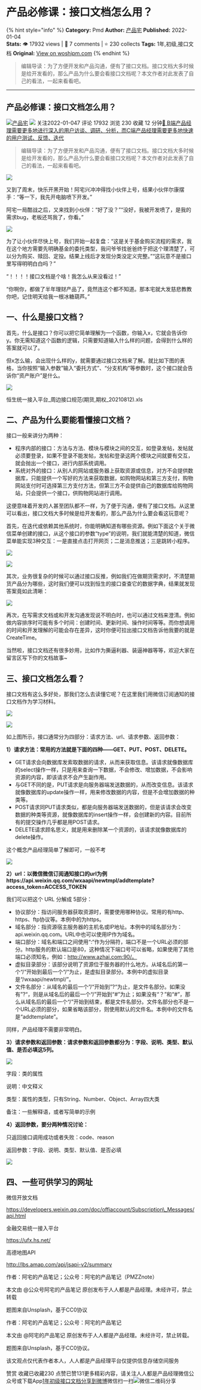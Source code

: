 # 产品必修课：接口文档怎么用？
{% hint style="info" %}
**Category:** Pmd
**Author:** [产品宅](https://www.woshipm.com/u/830739)
**Published:** 2022-01-04  
**Stats:** 👁️ 17932 views | 💬 7 comments | ⭐ 230 collects
**Tags:** 1年,初级,接口文档
**Original:** [View on woshipm.com](https://www.woshipm.com/pmd/5272066.html)
{% endhint %}
> 编辑导读：为了方便开发和产品沟通，便有了接口文档。接口文档大多时候是给开发看的，那么产品为什么要会看接口文档呢？本文作者对此发表了自己的看法，一起来看看吧。

---

## 产品必修课：接口文档怎么用？

[![](https://image.woshipm.com/wp-files/2020/11/gQKSAinApDQ3e0QF6ITC.jpg!/both/72x72)](https://www.woshipm.com/u/830739)[产品宅](https://www.woshipm.com/u/830739) ![](https://static.woshipm.com/tag/1101_1@2x.png) 关注2022-01-047 评论 17932 浏览 230 收藏 12 分钟[🔗 B端产品经理需要更多地进行深入的用户访谈、调研、分析，而C端产品经理需要更多地快速的用户测试、反馈、迭代](https://ke.qidianla.com/courses/bcpm)

> 编辑导读：为了方便开发和产品沟通，便有了接口文档。接口文档大多时候是给开发看的，那么产品为什么要会看接口文档呢？本文作者对此发表了自己的看法，一起来看看吧。

![](https://image.woshipm.com/wp-files/2022/01/V46MiMEMeG07PeYyTuo4.jpg)

又到了周末，快乐开黑开始！阿宅兴冲冲得找小伙伴上号，结果小伙伴尔康摆手：“等一下，我先开电脑喷下开发。”

阿宅一局酣战之后，又来找到小伙伴：“好了没？”“没好，我被开发喷了，是我的需求bug，老板还骂我了，你看。”

![](https://image.woshipm.com/wp-files/2021/12/tjzHZPlVUHEpsXFOeju1.png)

为了让小伙伴尽快上号，我们开始一起复盘：“这是关于基金购买流程的需求，我在这个地方需要先明确基金的委托类型，我问爷爷找爸爸终于把这个理清楚了，可以分为购买、赎回、定投。结果上线后才发现分类没定义完整。”“这玩意不是接口里写得明明白白吗？”

“！！！！接口文档是个啥！我怎么从来没看过！”

“你啊你，都做了半年理财产品了，竟然连这个都不知道。那本宅就大发慈悲教教你吧，记住明天给我一根冰糖葫芦。”

## 一、什么是接口文档？

首先，什么是接口？你可以把它简单理解为一个函数，你输入x，它就会告诉你y。你无需知道这个函数的逻辑，只需要知道输入什么样的问题，会得到什么样的答案就可以了。

但x怎么输，会出现什么样的y，就需要通过接口文档来了解。就比如下图的表格，当你按照“输入参数”输入“委托方式”、“分支机构”等参数时，这个接口就会告诉你“资产账户”是什么。

![](https://image.woshipm.com/wp-files/2021/12/xVNJxHEcJAql4kdWF3uS.png)

恒生统一接入平台\_周边接口规范(期货,期权\_20210812).xls

## 二、产品为什么要能看懂接口文档？

接口一般来讲分为两种：

*   程序内部的接口：方法与方法、模块与模块之间的交互，如登录发帖，发帖就必须要登录，如果不登录不能发帖，发帖和登录这两个模块之间就要有交互，就会抛出一个接口，进行内部系统调用。
*   系统对外的接口：从别人的网站或服务器上获取资源或信息，对方不会提供数据库，只能提供一个写好的方法来获取数据，如购物网站和第三方支付，购物网站支付时可选择第三方支付方法，但第三方不会提供自己的数据库给购物网站，只会提供一个接口，供购物网站进行调用。

这便意味着开发的人甚至团队都不一样，为了便于沟通，便有了接口文档。从这里可以看出，接口文档大多时候是给开发看的，那么产品为什么要会看这玩意呢？

首先，在迭代或依赖其他系统时，你能明确知道有哪些资源。例如下面这个关于微信菜单创建的接口，从这个接口的参数“type”的说明，我们就能清楚的知道，微信菜单能实现3种交互：一是直接点击打开网页；二是消息推送；三是跳转小程序。

![](https://image.woshipm.com/wp-files/2021/12/Al7SS5fKtA6RMaSGUMe6.png)

![](https://image.woshipm.com/wp-files/2021/12/JcQRegJphrGlfu2tIEWt.png)

其次，业务很复杂的时候可以通过接口反推，例如我们在做期货需求时，不清楚期货产品分为哪些，这时我们便可以找到恒生的接口查查它的数据字典，结果就发现答案竟如此清晰：

![](https://image.woshipm.com/wp-files/2021/12/VuSiZlsWdMpVkYfO4dch.png)

再次，在写需求文档或和开发沟通发现说不明白时，也可以通过文档来澄清。例如做内容排序时可能有多个时间：创建时间、更新时间、操作时间等等。而你想调用的时间和开发理解的可能会存在差异，这时你便可拉出接口文档告诉他我要的就是CreateTime。

当然啦，接口文档还有很多妙用，比如作为撕逼利器、装逼神器等等，欢迎大家在留言区写下你的文档故事~

## 三、接口文档怎么看？

接口文档有这么多好处，那我们怎么去读懂它呢？在这里我们用微信订阅通知的接口文档作为学习材料。

![](https://image.woshipm.com/wp-files/2021/12/oTO8zkKW4NDqo98ZYEup.png)

![](https://image.woshipm.com/wp-files/2021/12/1qpeRAibGMGLW7gwsyDa.png)

如上图所示，接口通常分为四部分：请求方法、url、请求参数、返回参数：

**1）请求方法：常用的方法就是下面的四种——GET、PUT、POST、DELETE。**

*   GET请求会向数据库发索取数据的请求，从而来获取信息。该请求就像数据库的select操作一样，只是用来查询一下数据，不会修改、增加数据，不会影响资源的内容，即该请求不会产生副作用。
*   与GET不同的是，PUT请求是向服务器端发送数据的，从而改变信息。该请求就像数据库的update操作一样，用来修改数据的内容，但是不会增加数据的种类等。
*   POST请求同PUT请求类似，都是向服务器端发送数据的，但是该请求会改变数据的种类等资源，就像数据库的insert操作一样，会创建新的内容。目前所有的提交操作几乎都是用POST请求。
*   DELETE请求顾名思义，就是用来删除某一个资源的，该请求就像数据库的delete操作。

这个概念产品经理简单了解即可，一般不考

![](https://image.woshipm.com/wp-files/2021/12/6YmBDWIhppA26tqYq8Di.png)

**2）url：以微信微信订阅通知接口的url为例https://api.weixin.qq.com/wxaapi/newtmpl/addtemplate?access\_token=ACCESS\_TOKEN**

我们可以把这个 URL 分解成 5部分：

*   协议部分：指访问服务器获取资源时，需要使用哪种协议。常用的有http、https、ftp协议等。本例中的为https。
*   域名部分：指资源宿主服务器的主机名或IP地址。本例中的域名部分为：api.weixin.qq.com。URL中也可以使用IP作为域名。
*   端口部分：域名和端口之间使用“:“作为分隔符，端口不是一个URL必须的部分。http服务的默认端口是80，这种情况下端口号可以省略，如果使用了其他端口必须知名，例如：http://www.azhai.com:90/。
*   虚拟目录部分：该部分说明了资源位于服务器的什么地方。从域名后的第一个“/“开始到最后一个“/“为止，是虚拟目录部分。本例中的虚拟目录是“/wxaapi/newtmpl/”。
*   文件名部分：从域名的最后一个”/“开始到”?“为止，是文件名部分。如果没有”?“，则是从域名后的最后一个“/”开始到“#”为止；如果没有“？”和“#”，那么从域名后的最后一个“/”开始到结束，都是文件名部分。文件名部分也不是一个URL必须的部分，如果省略该部分，则使用默认的文件名。本例中的文件名是“addtemplate”。

同样，产品经理不需要非常明白。

**3）请求参数和返回参数：请求参数和返回参数都分为：字段、说明、类型、默认值、是否必填这5列。**

![](https://image.woshipm.com/wp-files/2021/12/RXlznEP6isLfuZHIaebL.png)

字段：类的属性

说明：中文释义

类型：属性的类型，只有String、Number、Object、Array四大类

备注：一些解释语，或者写简单的示例

**4）返回参数，要分两种情况讨论：**

只返回接口调用成功或者失败：code、reason

返回参数：字段、说明、类型、默认值、是否必填

![](https://image.woshipm.com/wp-files/2021/12/K5RvDVB5x4R93dyPETQF.png)

## 四、一些可供学习的网址

微信开放文档

https://developers.weixin.qq.com/doc/offiaccount/Subscription\_Messages/api.html

金融交易统一接入平台

https://ufx.hs.net/

高德地图API

http://lbs.amap.com/api/jsapi-v2/summary

作者：阿宅的产品笔记；公众号：阿宅的产品笔记（PMZZnote）

本文由 @公众号阿宅的产品笔记 原创发布于人人都是产品经理。未经许可，禁止转载

题图来自Unsplash，基于CC0协议

作者：阿宅的产品笔记；公众号：阿宅的产品笔记

本文由 @阿宅的产品笔记 原创发布于人人都是产品经理。未经许可，禁止转载。

题图来自Unsplash，基于CC0协议。

该文观点仅代表作者本人，人人都是产品经理平台仅提供信息存储空间服务

赞赏 收藏已收藏230 点赞已赞131更多精彩内容，请关注人人都是产品经理微信公众号或下载App[1年](https://www.woshipm.com/tag/1%e5%b9%b4)[初级](https://www.woshipm.com/tag/%e5%88%9d%e7%ba%a7)[接口文档](https://www.woshipm.com/tag/%e6%8e%a5%e5%8f%a3%e6%96%87%e6%a1%a3)[分享到微博](https://service.weibo.com/share/share.php?appkey=2775287854&title=产品必修课：接口文档怎么用？&url=https://www.woshipm.com/pmd/5272066.html&pic=https://image.woshipm.com/wp-files/2022/01/V46MiMEMeG07PeYyTuo4.jpg)微信扫一扫![微信二维码](https://api.pwmqr.com/qrcode/create/?url=https://www.woshipm.com/pmd/5272066.html)分享